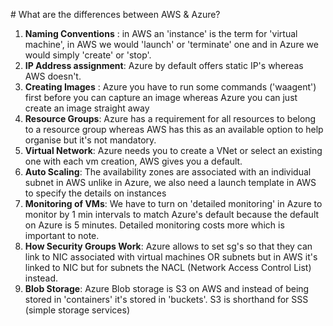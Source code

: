 # What are the differences between AWS & Azure?

1. **Naming Conventions** : in AWS an 'instance' is the term for 'virtual machine', in AWS we would 'launch' or 'terminate' one and in Azure we would simply 'create' or 'stop'.
2. **IP Address assignment**: Azure by default offers static IP's whereas AWS doesn't.
3. **Creating Images** : Azure you have to run some commands ('waagent') first before you can capture an image whereas Azure you can just create an image straight away
4. **Resource Groups**: Azure has a requirement for all resources to belong to a resource group whereas AWS has this as an available option to help organise but it's not mandatory.
5. **Virtual Network**: Azure needs you to create a VNet or select an existing one with each vm creation, AWS gives you a default.
6. **Auto Scaling**: The availability zones are associated with an individual subnet in AWS unlike in Azure, we also need a launch template in AWS to specify the details on instances
7. **Monitoring of VMs**: We have to turn on 'detailed monitoring' in Azure to monitor by 1 min intervals to match Azure's default because the default on Azure is 5 minutes. Detailed monitoring costs more which is important to note.
8. **How Security Groups Work**: Azure allows to set sg's so that they can link to NIC associated with virtual machines OR subnets but in AWS it's linked to NIC but for subnets the NACL (Network Access Control List) instead.
9. **Blob Storage**: Azure Blob storage is S3 on AWS and instead of being stored in 'containers' it's stored in 'buckets'. S3 is shorthand for SSS (simple storage services) 